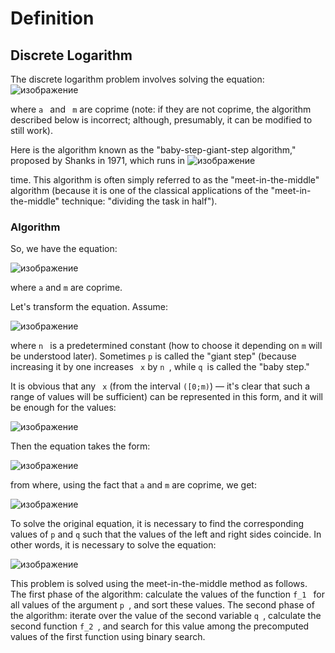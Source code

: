 # Definition
 ## Discrete Logarithm

The discrete logarithm problem involves solving the equation:
![изображение](https://github.com/Yana541/diskrete_logarithm/assets/149325426/d462a8ec-8edc-4045-8072-876ec90e0fec)


where `a ` and ` m` are coprime (note: if they are not coprime, the algorithm described below is incorrect; although, presumably, it can be modified to still work).

Here is the algorithm known as the "baby-step-giant-step algorithm," proposed by Shanks in 1971, which runs in ![изображение](https://github.com/Yana541/diskrete_logarithm/assets/149325426/b21ee136-3539-48e5-9046-84f2bfd61134)

 time. This algorithm is often simply referred to as the "meet-in-the-middle" algorithm (because it is one of the classical applications of the "meet-in-the-middle" technique: "dividing the task in half").

### Algorithm

So, we have the equation:

![изображение](https://github.com/Yana541/diskrete_logarithm/assets/149325426/2a104f17-e110-40a1-924f-1c0a777a5cc0)


where `a` and `m` are coprime.

Let's transform the equation. Assume:

![изображение](https://github.com/Yana541/diskrete_logarithm/assets/149325426/a30187ef-9bcc-4393-8245-2a6573725b57)


where `n ` is a predetermined constant (how to choose it depending on `m` will be understood later). Sometimes ` p ` is called the "giant step" (because increasing it by one increases ` x` by `n `, while `q `is called the "baby step."

It is obvious that any ` x` (from the interval `([0;m)`) — it's clear that such a range of values will be sufficient) can be represented in this form, and it will be enough for the values:

![изображение](https://github.com/Yana541/diskrete_logarithm/assets/149325426/b1b5010b-11d7-4ae6-affe-6cf80fefc297)


Then the equation takes the form:

![изображение](https://github.com/Yana541/diskrete_logarithm/assets/149325426/5f3b0b49-5162-431f-ac2c-3de8b597159f)


from where, using the fact that `a` and `m` are coprime, we get:

![изображение](https://github.com/Yana541/diskrete_logarithm/assets/149325426/bc3fb9be-aa02-4ece-b80d-a6a68aedd5b3)


To solve the original equation, it is necessary to find the corresponding values of `p` and `q` such that the values of the left and right sides coincide. In other words, it is necessary to solve the equation:

![изображение](https://github.com/Yana541/diskrete_logarithm/assets/149325426/7ffd4bfd-762b-437e-8231-e85728760399)


This problem is solved using the meet-in-the-middle method as follows. The first phase of the algorithm: calculate the values of the function `f_1 ` for all values of the argument `p `, and sort these values. The second phase of the algorithm: iterate over the value of the second variable `q `, calculate the second function `f_2 `, and search for this value among the precomputed values of the first function using binary search.
